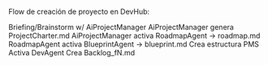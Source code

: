 Flow de creación de proyecto en DevHub:

Briefing/Brainstorm w/ AiProjectManager
AiProjectManager genera ProjectCharter.md
AiProjectManager activa RoadmapAgent → roadmap.md
RoadmapAgent activa BlueprintAgent → blueprint.md
Crea estructura PMS
Activa DevAgent
Crea Backlog_fN.md